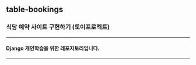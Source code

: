 ## table-bookings

### 식당 예약 사이트 구현하기 (토이프로젝트)

---------------------------------

#### Django 개인학습을 위한 레포지토리입니다.

---------------------------------
